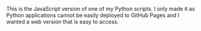 This is the JavaScript version of one of my Python scripts. I only made it as Python applications cannot be easily deployed to GitHub Pages and I wanted a web version that is easy to access.

